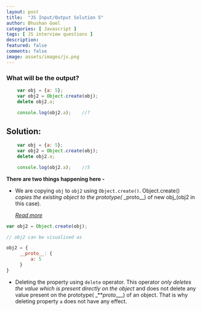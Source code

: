 ```yaml
---
layout: post
title:  "JS Input/Output Solution 5"
author: Bhushan Goel
categories: [ Javascript ]
tags: [ JS interview questions ]
description:
featured: false
comments: false
image: assets/images/js.png
---
```


### What will be the output?

```javascript
    var obj = {a: 5};
    var obj2 = Object.create(obj);
    delete obj2.a;

    console.log(obj2.a);    //?
```

## Solution:

```javascript
    var obj = {a: 5};
    var obj2 = Object.create(obj);
    delete obj2.a;

    console.log(obj2.a);    //5
```

**There are two things happening here -**

* We are copying `obj` to `obj2` using `Object.create()`. Object.create\(\) _copies the existing object to the prototype\(_ _proto\_\_\) of new obj\_\(obj2 in this case\). 
  
  *[Read more](/object-create/)*

```javascript
var obj2 = Object.create(obj);

// obj2 can be visualised as

obj2 = {
     __proto__: {
         a: 5
     }
}
```

* Deleting the property using `delete` operator. This operator _only deletes the value which is present directly on the object_ and does not delete any value present on the prototype\( _\*\*_proto_\_\_\_\) of an object. That is why deleting property `a` does not have any effect.

